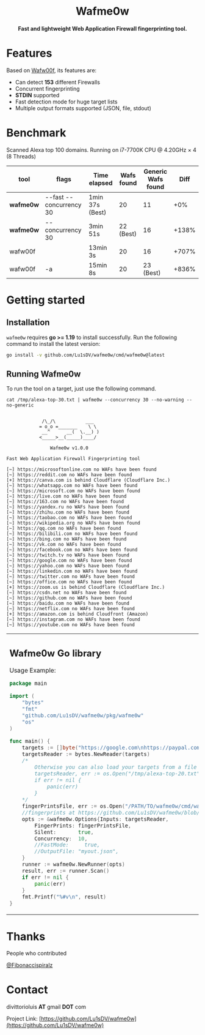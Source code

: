 
<h1 align="center">
  Wafme0w
</h1>

<h4 align="center">Fast and lightweight Web Application Firewall fingerprinting tool.</h4>

# Features

Based on <a href ="https://github.com/EnableSecurity/wafw00f/">Wafw00f</a>, its features are:

- Can detect **153** different Firewalls
- Concurrent fingerprinting
- **STDIN** supported
- Fast detection mode for huge target lists
- Multiple output formats supported (JSON, file, stdout)

# Benchmark

Scanned Alexa top 100 domains. Running on i7-7700K CPU @ 4.20GHz × 4 (8 Threads)

<table role="table">
<thead>
<tr>
<th>tool</th>
<th>flags</th>
<th>Time elapsed</th>
<th>Wafs found</th>
<th>Generic Wafs found</th>
<th>Diff</th>

</tr>
</thead>
<tbody>
<tr>
<td><b>wafme0w</b></td>
<td>--fast --concurrency 30</td>
<td>1min 37s (Best)</td>
<td>20</td>
<td>11</td>
<td>+0%</td>
</tr>
<tr>
<td><b>wafme0w</b></td>
<td>--concurrency 30</td>
<td>3min 51s</td>
<td>22 (Best)</td>
<td>16</td>
<td>+138%</td>
</tr>
<tr>
<td>wafw00f</td>
<td></td>
<td>13min 3s</td>
<td>20</td>
<td>16</td>
<td>+707%</td>
</tr>
<tr>
<td>wafw00f</td>
<td>-a</td>
<td>15min 8s</td>
<td>20</td>
<td>23 (Best)</td>
<td>+836%</td>
</tr>

</tbody>
</table>

# Getting started
## Installation
`wafme0w` requires **go >= 1.19** to install successfully. Run the following command to install the latest version:

```sh
go install -v github.com/Lu1sDV/wafme0w/cmd/wafme0w@latest
```

## Running Wafme0w

To run the tool on a target, just use the following command.

```console
cat /tmp/alexa-top-30.txt | wafme0w --concurrency 30 --no-warning --no-generic


             /\_/\           ___
            = o_o =_______    \ \ 
             __^      __(  \.__) )
            <_____>__(_____)____/

                Wafme0w v1.0.0

Fast Web Application Firewall Fingerprinting tool

[~] https://microsoftonline.com no WAFs have been found
[~] https://reddit.com no WAFs have been found
[+] https://canva.com is behind Cloudflare (Cloudflare Inc.)
[~] https://whatsapp.com no WAFs have been found
[~] https://microsoft.com no WAFs have been found
[~] https://live.com no WAFs have been found
[~] https://163.com no WAFs have been found
[~] https://yandex.ru no WAFs have been found
[~] https://zhihu.com no WAFs have been found
[~] https://taobao.com no WAFs have been found
[~] https://wikipedia.org no WAFs have been found
[~] https://qq.com no WAFs have been found
[~] https://bilibili.com no WAFs have been found
[~] https://bing.com no WAFs have been found
[~] https://vk.com no WAFs have been found
[~] https://facebook.com no WAFs have been found
[~] https://twitch.tv no WAFs have been found
[~] https://google.com no WAFs have been found
[~] https://yahoo.com no WAFs have been found
[~] https://linkedin.com no WAFs have been found
[~] https://twitter.com no WAFs have been found
[~] https://office.com no WAFs have been found
[+] https://zoom.us is behind Cloudflare (Cloudflare Inc.)
[~] https://csdn.net no WAFs have been found
[~] https://github.com no WAFs have been found
[~] https://baidu.com no WAFs have been found
[~] https://netflix.com no WAFs have been found
[+] https://amazon.com is behind Cloudfront (Amazon)
[~] https://instagram.com no WAFs have been found
[~] https://youtube.com no WAFs have been found

```
<table>
<tr>
<td>

## Wafme0w Go library

Usage Example:
```go
package main

import (
	"bytes"
	"fmt"
	"github.com/Lu1sDV/wafme0w/pkg/wafme0w"
	"os"
)

func main() {
	targets := []byte("https://google.com\nhttps://paypal.com\n")
	targetsReader := bytes.NewReader(targets)
	/*
		Otherwise you can also load your targets from a file
		targetsReader, err := os.Open("/tmp/alexa-top-20.txt")
		if err != nil {
			panic(err)
		}
	*/
	fingerPrintsFile, err := os.Open("/PATH/TO/wafme0w/cmd/wafme0w/resources/waf-fingerprints.json")
	//fingerprints at https://github.com/Lu1sDV/wafme0w/blob/main/cmd/wafme0w/resources/waf-fingerprints.json 
	opts := &wafme0w.Options{Inputs: targetsReader,
		FingerPrints: fingerPrintsFile,
		Silent:       true,
		Concurrency:  10,
		//FastMode:     true,
		//OutputFile: "myout.json",
	}
	runner := wafme0w.NewRunner(opts)
	result, err := runner.Scan()
	if err != nil {
		panic(err)
	}
	fmt.Printf("%#v\n", result)
}

```
</td>  
</tr>
</table>

# Thanks
People who contributed

[@Fibonaccispiralz](https://github.com/Fibonaccispiralz)

# Contact

divittorioluis **AT** gmail **DOT** com

Project Link: [https://github.com/Lu1sDV/wafme0w](https://github.com/Lu1sDV/wafme0w)


